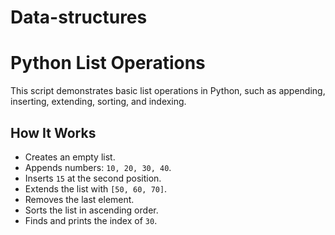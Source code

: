 # Data-structures
# Python List Operations

This script demonstrates basic list operations in Python, such as appending, inserting, extending, sorting, and indexing.

## How It Works
- Creates an empty list.
- Appends numbers: `10, 20, 30, 40`.
- Inserts `15` at the second position.
- Extends the list with `[50, 60, 70]`.
- Removes the last element.
- Sorts the list in ascending order.
- Finds and prints the index of `30`.
